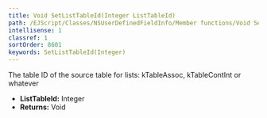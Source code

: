 ```yaml
---
title: Void SetListTableId(Integer ListTableId)
path: /EJScript/Classes/NSUserDefinedFieldInfo/Member functions/Void SetListTableId(Integer p_0)
intellisense: 1
classref: 1
sortOrder: 8601
keywords: SetListTableId(Integer)
---
```



The table ID of the source table for lists: kTableAssoc, kTableContInt or whatever



* **ListTableId:** Integer
* **Returns:** Void


